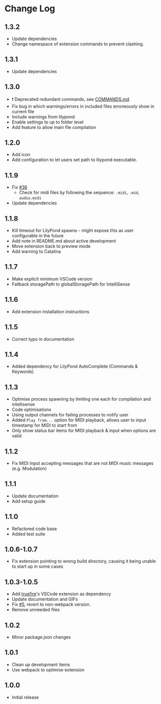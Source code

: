 # Change Log

## 1.3.2
- Update dependencies
- Change namespace of extension commands to prevent clashing.
## 1.3.1
- Update dependencies

## 1.3.0
- :heavy_exclamation_mark: Deprecated redundant commands, see [COMMANDS.md](./docs/COMMANDS.md).
- Fix bug in which warnings/errors in included files erroneously show in current file
- Include warnings from lilypond
- Enable settings to up to folder level
- Add feature to allow main file compilation

## 1.2.0
- Add icon
- Add configuration to let users set path to lilypond executable.

## 1.1.9
- Fix [\#36](https://github.com/lhl2617/VSLilyPond/issues/36)
    - Check for midi files by following the sequence: `.midi`, `.mid`, `audio.midi`
- Update dependencies

## 1.1.8
- Kill timeout for LilyPond spawns - might expose this as user configurable in the future
- Add note in README.md about active development
- Move extension back to preview mode
- Add warning to Catalina

## 1.1.7
- Make explicit minimum VSCode version
- Fallback storagePath to globalStoragePath for IntelliSense

## 1.1.6
- Add extension installation instructions

## 1.1.5
- Correct typo in documentation

## 1.1.4
- Added dependency for LilyPond AutoComplete (Commands & Keywords)

## 1.1.3
- Optimise process spawning by limiting one each for compilation and intellisense
- Code optimisations
- Using output channels for failing processes to notify user
- Added `Play from...` option for MIDI playback, allows user to input timestamp for MIDI to start from
- Only show status bar items for MIDI playback & input when options are valid

## 1.1.2
- Fix MIDI Input accepting messages that are not MIDI music messages (e.g. Modulation)

## 1.1.1
- Update documentation
- Add setup guide

## 1.1.0
- Refactored code base
- Added test suite

## 1.0.6-1.0.7
- Fix extension pointing to wrong build directory, causing it being unable to start up in some cases

## 1.0.3-1.0.5
- Add [truefire](https://marketplace.visualstudio.com/items?itemName=truefire.lilypond)'s VSCode extension as dependency
- Update documentation and GIFs
- Fix [#5](https://github.com/lhl2617/VSLilyPond/issues/5), revert to non-webpack version.
- Remove unneeded files

## 1.0.2
- Minor package.json changes

## 1.0.1 
- Clean up development items
- Use webpack to optimise extension

## 1.0.0
- Initial release
